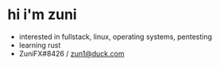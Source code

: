 # hi i'm zuni
- interested in fullstack, linux, operating systems, pentesting
- learning rust
- ZuniFX#8426 / zun1@duck.com

<!---
zun1uwu/zun1uwu is a ✨ special ✨ repository because its `README.md` (this file) appears on your GitHub profile.
You can click the Preview link to take a look at your changes.
--->
